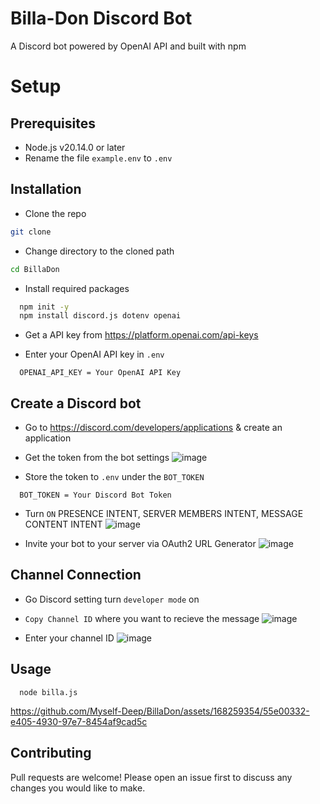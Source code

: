 # Billa-Don Discord Bot

A Discord bot powered by OpenAI API and built with npm

# Setup
## Prerequisites
- Node.js v20.14.0 or later
- Rename the file `example.env` to `.env`

## Installation

- Clone the repo

```sh
git clone 
```

- Change directory to the cloned path

```sh
cd BillaDon
```

- Install required packages

```sh
  npm init -y
  npm install discord.js dotenv openai
```

- Get a API key from https://platform.openai.com/api-keys

- Enter your OpenAI API key in `.env`

```env
  OPENAI_API_KEY = Your OpenAI API Key
```

## Create a Discord bot

- Go to https://discord.com/developers/applications & create an application

- Get the token from the bot settings
![image](https://github.com/Myself-Deep/BillaDon/assets/168259354/8cb9da90-12e9-41ee-98a5-03ead21a4af5)

- Store the token to `.env` under the `BOT_TOKEN`

```env
  BOT_TOKEN = Your Discord Bot Token
```

- Turn `ON` PRESENCE INTENT, SERVER MEMBERS INTENT, MESSAGE CONTENT INTENT
![image](https://github.com/Myself-Deep/BillaDon/assets/168259354/fbeeb337-7347-44f6-aac7-243ebdef5670)

- Invite your bot to your server via OAuth2 URL Generator
![image](https://github.com/Myself-Deep/BillaDon/assets/168259354/0d806a85-4c4d-45cd-9c24-ec2e0fd1b940)

## Channel Connection

- Go Discord setting turn `developer mode` on
- `Copy Channel ID` where you want to recieve the message
![image](https://github.com/Myself-Deep/BillaDon/assets/168259354/9d3344b6-14d2-4c88-91d8-ebb8ab69a395)

- Enter your channel ID
![image](https://github.com/Myself-Deep/BillaDon/assets/168259354/27c2112a-f2e9-4fe4-ba4e-52d43f5aff21)


## Usage

```env
  node billa.js
```

https://github.com/Myself-Deep/BillaDon/assets/168259354/55e00332-e405-4930-97e7-8454af9cad5c

## Contributing
Pull requests are welcome! Please open an issue first to discuss any changes you would like to make.
